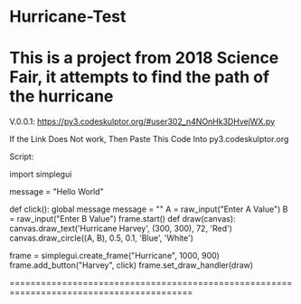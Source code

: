 # Hurricane-Test
This is a project from 2018 Science Fair, it attempts to find the path of the hurricane
======================================================================================
V.0.0.1:
https://py3.codeskulptor.org/#user302_n4NOnHk3DHvejWX.py

If the Link Does Not work, Then Paste This Code Into py3.codeskulptor.org

Script:

import simplegui

message = "Hello World"

def click():
    global message
    message = ""
    A = raw_input("Enter A Value")
    B = raw_input("Enter B Value")
    frame.start()
def draw(canvas):    
    canvas.draw_text('Hurricane Harvey', (300, 300), 72, 'Red')
    canvas.draw_circle((A, B), 0.5, 0.1, 'Blue', 'White')
    
frame = simplegui.create_frame("Hurricane", 1000, 900)
frame.add_button("Harvey", click)
frame.set_draw_handler(draw)


=========================================================================================
